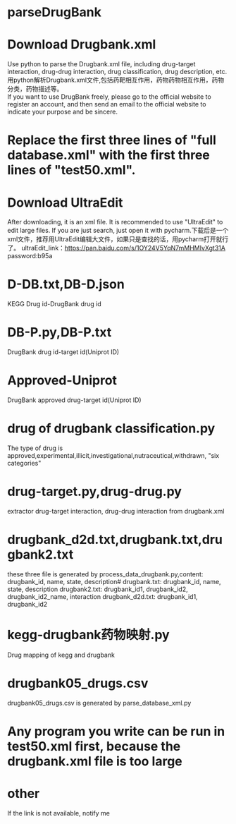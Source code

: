# parseDrugBank
# Download Drugbank.xml
Use python to parse the Drugbank.xml file, including drug-target interaction, drug-drug interaction, drug classification, drug description, etc.用python解析Drugbank.xml文件,包括药靶相互作用，药物药物相互作用，药物分类，药物描述等。           
If you want to use DrugBank freely, please go to the official website to register an account, and then send an email to the official website to indicate your purpose and be sincere.
# Replace the first three lines of "full database.xml" with the first three lines of "test50.xml".
# Download UltraEdit
After downloading, it is an xml file. It is recommended to use "UltraEdit" to edit large files. If you are just search, just open it with pycharm.下载后是一个xml文件，推荐用UltraEdit编辑大文件，如果只是查找的话，用pycharm打开就行了。
ultraEdit_link：https://pan.baidu.com/s/1OY24V5YqN7mMHMIvXgt31A password:b95a 
# D-DB.txt,DB-D.json
KEGG Drug id-DrugBank drug id
# DB-P.py,DB-P.txt
DrugBank drug id-target id(Uniprot ID)
# Approved-Uniprot
DrugBank approved drug-target id(Uniprot ID)
# drug of drugbank classification.py
The type of drug is approved,experimental,illicit,investigational,nutraceutical,withdrawn,     "six categories"
# drug-target.py,drug-drug.py
extractor drug-target interaction, drug-drug interaction from drugbank.xml
# drugbank_d2d.txt,drugbank.txt,drugbank2.txt
these three file is generated by process_data_drugbank.py,content: drugbank_id, name, state, description# drugbank.txt: drugbank_id, name, state, description  drugbank2.txt: drugbank_id1, drugbank_id2, drugbank_id2_name, interaction  drugbank_d2d.txt: drugbank_id1, drugbank_id2
# kegg-drugbank药物映射.py
Drug mapping of kegg and drugbank
# drugbank05_drugs.csv
drugbank05_drugs.csv is generated by parse_database_xml.py
# Any program you write can be run in test50.xml first, because the drugbank.xml file is too large
# other
If the link is not available, notify me
